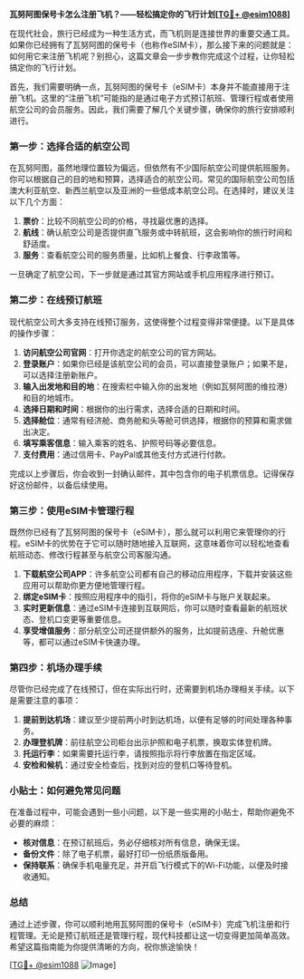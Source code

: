 **瓦努阿图保号卡怎么注册飞机？——轻松搞定你的飞行计划[[TG💪+ @esim1088](https://t.me/s/esim1088)]**

在现代社会，旅行已经成为一种生活方式，而飞机则是连接世界的重要交通工具。如果你已经拥有了瓦努阿图的保号卡（也称作eSIM卡），那么接下来的问题就是：如何用它来注册飞机呢？别担心，这篇文章会一步步教你完成这个过程，让你轻松搞定你的飞行计划。

首先，我们需要明确一点，瓦努阿图的保号卡（eSIM卡）本身并不能直接用于注册飞机。这里的“注册飞机”可能指的是通过电子方式预订航班、管理行程或者使用航空公司的会员服务。因此，我们需要了解几个关键步骤，确保你的旅行安排顺利进行。

### 第一步：选择合适的航空公司

在瓦努阿图，虽然地理位置较为偏远，但依然有不少国际航空公司提供航班服务。你可以根据自己的目的地和预算，选择适合的航空公司。常见的国际航空公司包括澳大利亚航空、新西兰航空以及亚洲的一些低成本航空公司。在选择时，建议关注以下几个方面：

1. **票价**：比较不同航空公司的价格，寻找最优惠的选择。
2. **航线**：确认航空公司是否提供直飞服务或中转航班，这会影响你的旅行时间和舒适度。
3. **服务**：查看航空公司的服务质量，比如机上餐食、行李政策等。

一旦确定了航空公司，下一步就是通过其官方网站或手机应用程序进行预订。

### 第二步：在线预订航班

现代航空公司大多支持在线预订服务，这使得整个过程变得非常便捷。以下是具体的操作步骤：

1. **访问航空公司官网**：打开你选定的航空公司的官方网站。
2. **登录账户**：如果你已经是该航空公司的会员，可以直接登录账户；如果不是，可以选择注册新账户。
3. **输入出发地和目的地**：在搜索栏中输入你的出发地（例如瓦努阿图的维拉港）和目的地城市。
4. **选择日期和时间**：根据你的出行需求，选择合适的日期和时间。
5. **选择舱位**：通常有经济舱、商务舱和头等舱可供选择，根据你的预算和需求做出决定。
6. **填写乘客信息**：输入乘客的姓名、护照号码等必要信息。
7. **支付费用**：通过信用卡、PayPal或其他支付方式进行付款。

完成以上步骤后，你会收到一封确认邮件，其中包含你的电子机票信息。记得保存好这份邮件，以备后续使用。

### 第三步：使用eSIM卡管理行程

既然你已经有了瓦努阿图的保号卡（eSIM卡），那么就可以利用它来管理你的行程。eSIM卡的优势在于它可以随时随地接入互联网，这意味着你可以轻松地查看航班动态、修改行程甚至与航空公司客服沟通。

1. **下载航空公司APP**：许多航空公司都有自己的移动应用程序，下载并安装这些应用可以帮助你更方便地管理行程。
2. **绑定eSIM卡**：按照应用程序中的指引，将你的eSIM卡与账户关联起来。
3. **实时更新信息**：通过eSIM卡连接到互联网后，你可以随时查看最新的航班状态、登机口变更等重要信息。
4. **享受增值服务**：部分航空公司还提供额外的服务，比如提前选座、升舱优惠等，都可以通过eSIM卡快速办理。

### 第四步：机场办理手续

尽管你已经完成了在线预订，但在实际出行时，还需要到机场办理相关手续。以下是需要注意的事项：

1. **提前到达机场**：建议至少提前两小时到达机场，以便有足够的时间处理各种事务。
2. **办理登机牌**：前往航空公司柜台出示护照和电子机票，换取实体登机牌。
3. **托运行李**：如果需要托运行李，请按照指示将行李放置在指定区域。
4. **安检和候机**：通过安全检查后，找到对应的登机口等待登机。

### 小贴士：如何避免常见问题

在准备过程中，可能会遇到一些小问题，以下是一些实用的小贴士，帮助你避免不必要的麻烦：

- **核对信息**：在预订航班后，务必仔细核对所有信息，确保无误。
- **备份文件**：除了电子机票，最好打印一份纸质版备用。
- **保持联系**：确保手机电量充足，并开启飞行模式下的Wi-Fi功能，以便及时接收通知。

### 总结

通过上述步骤，你可以顺利地用瓦努阿图的保号卡（eSIM卡）完成飞机注册和行程管理。无论是预订航班还是管理行程，现代科技都让这一切变得更加简单高效。希望这篇指南能为你提供清晰的方向，祝你旅途愉快！

[[TG💪+ @esim1088](https://t.me/s/esim1088) ![Image](https://i.postimg.cc/4NQfJmqS/Snipaste-2025-05-13-00-14-12.png)]